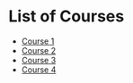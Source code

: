 # List of Courses

- [Course 1](https://github.com/prodgrammer21/courses/blob/main/Course1.md)
- [Course 2](https://github.com/prodgrammer21/courses/blob/main/Course2.md)
- [Course 3](https://github.com/prodgrammer21/courses/blob/main/Course3.md)
- [Course 4](https://github.com/prodgrammer21/courses/blob/main/Course4.md)
